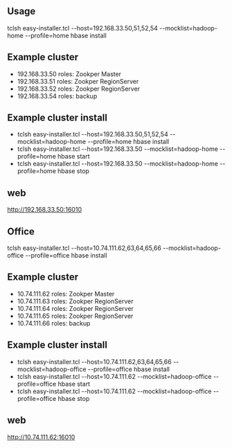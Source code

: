 ## Usage

tclsh easy-installer.tcl --host=192.168.33.50,51,52,54 --mocklist=hadoop-home --profile=home hbase install

## Example cluster

* 192.168.33.50 roles: Zookper Master
* 192.168.33.51 roles: Zookper RegionServer
* 192.168.33.52 roles: Zookper RegionServer
* 192.168.33.54 roles: backup

## Example cluster install
* tclsh easy-installer.tcl --host=192.168.33.50,51,52,54 --mocklist=hadoop-home --profile=home hbase install
* tclsh easy-installer.tcl --host=192.168.33.50 --mocklist=hadoop-home --profile=home hbase start
* tclsh easy-installer.tcl --host=192.168.33.50 --mocklist=hadoop-home --profile=home hbase stop

## web
http://192.168.33.50:16010

## Office

tclsh easy-installer.tcl --host=10.74.111.62,63,64,65,66 --mocklist=hadoop-office --profile=office hbase install

## Example cluster

* 10.74.111.62 roles: Zookper Master
* 10.74.111.63 roles: Zookper RegionServer
* 10.74.111.64 roles: Zookper RegionServer
* 10.74.111.65 roles: Zookper RegionServer
* 10.74.111.66 roles: backup

## Example cluster install
* tclsh easy-installer.tcl --host=10.74.111.62,63,64,65,66 --mocklist=hadoop-office --profile=office hbase install
* tclsh easy-installer.tcl --host=10.74.111.62 --mocklist=hadoop-office --profile=office hbase start
* tclsh easy-installer.tcl --host=10.74.111.62 --mocklist=hadoop-office --profile=office hbase stop

## web
http://10.74.111.62:16010
